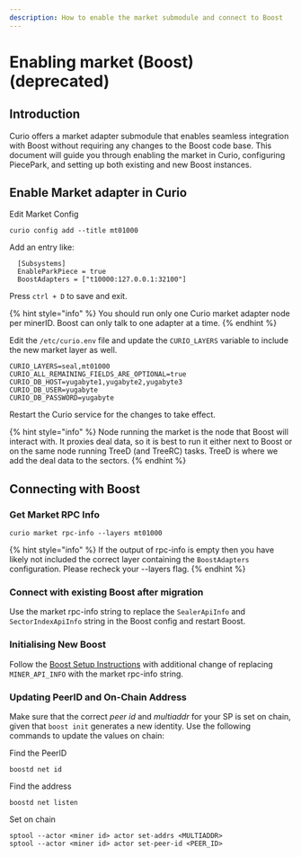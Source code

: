 ```yaml
---
description: How to enable the market submodule and connect to Boost
---
```


# Enabling market (Boost) (deprecated)

## Introduction

Curio offers a market adapter submodule that enables seamless integration with Boost without requiring any changes to the Boost code base. This document will guide you through enabling the market in Curio, configuring PiecePark, and setting up both existing and new Boost instances.

## Enable Market adapter in Curio

Edit Market Config

```shell
curio config add --title mt01000
```

&#x20;Add an entry like:&#x20;

```
  [Subsystems]
  EnableParkPiece = true
  BoostAdapters = ["t10000:127.0.0.1:32100"]
```

Press `ctrl + D` to save and exit.

{% hint style="info" %}
You should run only one Curio market adapter node per minerID. Boost can only talk to one adapter at a time.
{% endhint %}

Edit the `/etc/curio.env` file and update the `CURIO_LAYERS` variable to include the new market layer as well.

```
CURIO_LAYERS=seal,mt01000
CURIO_ALL_REMAINING_FIELDS_ARE_OPTIONAL=true
CURIO_DB_HOST=yugabyte1,yugabyte2,yugabyte3
CURIO_DB_USER=yugabyte
CURIO_DB_PASSWORD=yugabyte
```

Restart the Curio service for the changes to take effect.

{% hint style="info" %}
Node running the market is the node that Boost will interact with. It proxies deal data, so it is best to run it either next to Boost or on the same node running TreeD (and TreeRC) tasks. TreeD is where we add the deal data to the sectors.
{% endhint %}

## Connecting with Boost

### Get Market RPC Info

```shell
curio market rpc-info --layers mt01000
```

{% hint style="info" %}
If the output of rpc-info is empty then you have likely not included the correct layer containing the `BoostAdapters` configuration. Please recheck your --layers flag.
{% endhint %}

### Connect with existing Boost after migration

Use the market rpc-info string to replace the `SealerApiInfo` and `SectorIndexApiInfo` string in the Boost config and restart Boost.

### Initialising New Boost

Follow the [Boost Setup Instructions](https://boost.filecoin.io/new-boost-setup) with additional change of replacing `MINER_API_INFO` with the market rpc-info string.

### Updating PeerID and On-Chain Address

Make sure that the correct _peer id_ and _multiaddr_ for your SP is set on chain, given that `boost init` generates a new identity. Use the following commands to update the values on chain:

Find the PeerID

```
boostd net id
```

Find the address

```
boostd net listen
```

Set on chain

```
sptool --actor <miner id> actor set-addrs <MULTIADDR>
sptool --actor <miner id> actor set-peer-id <PEER_ID>
```
